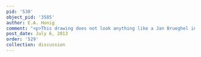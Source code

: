 ```yaml
---
pid: '530'
object_pid: '3585'
author: E.A. Honig
comment: "<p>This drawing does not look anything like a Jan Brueghel in my opinion.</p>"
post_date: July 6, 2013
order: '529'
collection: discussion
---
```


